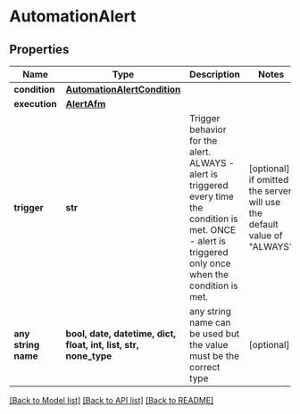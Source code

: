 # AutomationAlert


## Properties
Name | Type | Description | Notes
------------ | ------------- | ------------- | -------------
**condition** | [**AutomationAlertCondition**](AutomationAlertCondition.md) |  | 
**execution** | [**AlertAfm**](AlertAfm.md) |  | 
**trigger** | **str** | Trigger behavior for the alert. ALWAYS - alert is triggered every time the condition is met. ONCE - alert is triggered only once when the condition is met.  | [optional]  if omitted the server will use the default value of "ALWAYS"
**any string name** | **bool, date, datetime, dict, float, int, list, str, none_type** | any string name can be used but the value must be the correct type | [optional]

[[Back to Model list]](../README.md#documentation-for-models) [[Back to API list]](../README.md#documentation-for-api-endpoints) [[Back to README]](../README.md)


